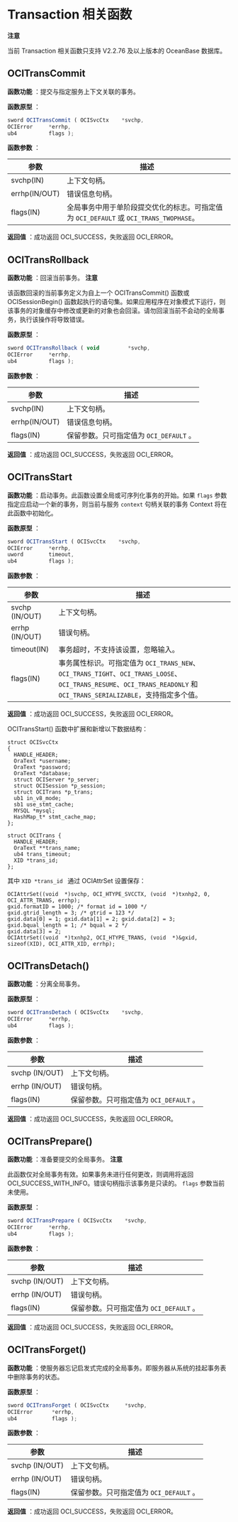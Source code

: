 Transaction 相关函数 
=====================================


**注意**



当前 Transaction 相关函数只支持 V2.2.76 及以上版本的 OceanBase 数据库。

OCITransCommit 
-----------------------------------

**函数功能** ：提交与指定服务上下文关联的事务。

**函数原型** ：

```javascript
sword OCITransCommit ( OCISvcCtx    *svchp,
OCIError     *errhp,
ub4          flags );
```



**函数参数** ：


|      参数       |                              描述                               |
|---------------|---------------------------------------------------------------|
| svchp(IN)     | 上下文句柄。                                                        |
| errhp(IN/OUT) | 错误信息句柄。                                                       |
| flags(IN)     | 全局事务中用于单阶段提交优化的标志。可指定值为 `OCI_DEFAULT` 或 `OCI_TRANS_TWOPHASE`。 |



**返回值** ：成功返回 OCI_SUCCESS，失败返回 OCI_ERROR。

OCITransRollback 
-------------------------------------

**函数功能** ：回滚当前事务。
**注意**



该函数回滚的当前事务定义为自上一个 OCITransCommit() 函数或 OCISessionBegin() 函数起执行的语句集。如果应用程序在对象模式下运行，则该事务的对象缓存中修改或更新的对象也会回滚。请勿回滚当前不会动的全局事务，执行该操作将导致错误。

**函数原型** ：

```javascript
sword OCITransRollback ( void         *svchp, 
OCIError     *errhp,
ub4          flags );
```



**函数参数** ：


|      参数       |             描述              |
|---------------|-----------------------------|
| svchp(IN)     | 上下文句柄。                      |
| errhp(IN/OUT) | 错误信息句柄。                     |
| flags(IN)     | 保留参数。只可指定值为 `OCI_DEFAULT` 。 |



**返回值** ：成功返回 OCI_SUCCESS，失败返回 OCI_ERROR。

OCITransStart 
----------------------------------

**函数功能** ：启动事务。此函数设置全局或可序列化事务的开始。如果 `flags` 参数指定应启动一个新的事务，则当前与服务 `context` 句柄关联的事务 Context 将在此函数中初始化。

**函数原型** ：

```javascript
sword OCITransStart ( OCISvcCtx    *svchp, 
OCIError     *errhp, 
uword        timeout,
ub4          flags );
```



**函数参数** ：


|       参数       |                                                                      描述                                                                      |
|----------------|----------------------------------------------------------------------------------------------------------------------------------------------|
| svchp (IN/OUT) | 上下文句柄。                                                                                                                                       |
| errhp (IN/OUT) | 错误句柄。                                                                                                                                        |
| timeout(IN)    | 事务超时，不支持该设置，忽略输入。                                                                                                                            |
| flags(IN)      | 事务属性标识。可指定值为 `OCI_TRANS_NEW`、`OCI_TRANS_TIGHT`、`OCI_TRANS_LOOSE`、`OCI_TRANS_RESUME`、`OCI_TRANS_READONLY` 和 `OCI_TRANS_SERIALIZABLE`，支持指定多个值。 |



**返回值** ：成功返回 OCI_SUCCESS，失败返回 OCI_ERROR。

OCITransStart() 函数中扩展和新增以下数据结构：

```unknow
struct OCISvcCtx
{
  HANDLE_HEADER;
  OraText *username;
  OraText *password;
  OraText *database;
  struct OCIServer *p_server;
  struct OCISession *p_session;
  struct OCITrans *p_trans;
  ub1 in_v8_mode;
  sb1 use_stmt_cache;
  MYSQL *mysql;
  HashMap_t* stmt_cache_map;
};

struct OCITrans {
  HANDLE_HEADER;
  OraText **trans_name;
  ub4 trans_timeout;
  XID *trans_id;
};
```



其中 `XID *trans_id ` 通过 OCIAttrSet 设置保存：

```unknow
OCIAttrSet((void  *)svchp, OCI_HTYPE_SVCCTX, (void  *)txnhp2, 0, OCI_ATTR_TRANS, errhp);
gxid.formatID = 1000; /* format id = 1000 */
gxid.gtrid_length = 3; /* gtrid = 123 */
gxid.data[0] = 1; gxid.data[1] = 2; gxid.data[2] = 3;
gxid.bqual_length = 1; /* bqual = 2 */
gxid.data[3] = 2;
OCIAttrSet((void  *)txnhp2, OCI_HTYPE_TRANS, (void  *)&gxid, sizeof(XID), OCI_ATTR_XID, errhp);
```



OCITransDetach() 
-------------------------------------

**函数功能** ：分离全局事务。

**函数原型** ：

```javascript
sword OCITransDetach ( OCISvcCtx    *svchp,
OCIError     *errhp,
ub4          flags );
```



**函数参数** ：


|       参数       |             描述              |
|----------------|-----------------------------|
| svchp (IN/OUT) | 上下文句柄。                      |
| errhp (IN/OUT) | 错误句柄。                       |
| flags(IN)      | 保留参数。只可指定值为 `OCI_DEFAULT` 。 |



**返回值** ：成功返回 OCI_SUCCESS，失败返回 OCI_ERROR。

OCITransPrepare() 
--------------------------------------

**函数功能** ：准备要提交的全局事务。
**注意**



此函数仅对全局事务有效。如果事务未进行任何更改，则调用将返回OCI_SUCCESS_WITH_INFO。错误句柄指示该事务是只读的。 `flags` 参数当前未使用。

**函数原型** ：

```javascript
sword OCITransPrepare ( OCISvcCtx    *svchp, 
OCIError     *errhp,
ub4          flags );
```



**函数参数** ：


|       参数       |             描述              |
|----------------|-----------------------------|
| svchp (IN/OUT) | 上下文句柄。                      |
| errhp (IN/OUT) | 错误句柄。                       |
| flags(IN)      | 保留参数。只可指定值为 `OCI_DEFAULT` 。 |



**返回值** ：成功返回 OCI_SUCCESS，失败返回 OCI_ERROR。

OCITransForget() 
-------------------------------------

**函数功能** ：使服务器忘记启发式完成的全局事务。即服务器从系统的挂起事务表中删除事务的状态。

**函数原型** ：

```javascript
sword OCITransForget ( OCISvcCtx     *svchp, 
OCIError      *errhp,
ub4           flags );
```



**函数参数** ：


|       参数       |             描述              |
|----------------|-----------------------------|
| svchp (IN/OUT) | 上下文句柄。                      |
| errhp (IN/OUT) | 错误句柄。                       |
| flags(IN)      | 保留参数。只可指定值为 `OCI_DEFAULT` 。 |



**返回值** ：成功返回 OCI_SUCCESS，失败返回 OCI_ERROR。

